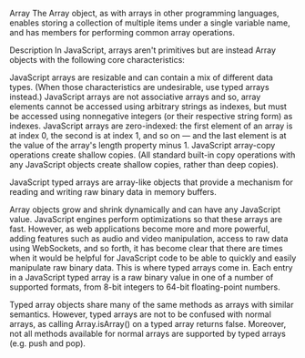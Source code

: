 Array
The Array object, as with arrays in other programming languages, enables storing a collection of multiple items under a single variable name, and has members for performing common array operations.

Description
In JavaScript, arrays aren't primitives but are instead Array objects with the following core characteristics:

JavaScript arrays are resizable and can contain a mix of different data types. (When those characteristics are undesirable, use typed arrays instead.)
JavaScript arrays are not associative arrays and so, array elements cannot be accessed using arbitrary strings as indexes, but must be accessed using nonnegative integers (or their respective string form) as indexes.
JavaScript arrays are zero-indexed: the first element of an array is at index 0, the second is at index 1, and so on — and the last element is at the value of the array's length property minus 1.
JavaScript array-copy operations create shallow copies. (All standard built-in copy operations with any JavaScript objects create shallow copies, rather than deep copies).

JavaScript typed arrays are array-like objects that provide a mechanism for reading and writing raw binary data in memory buffers.

Array objects grow and shrink dynamically and can have any JavaScript value. JavaScript engines perform optimizations so that these arrays are fast. However, as web applications become more and more powerful, adding features such as audio and video manipulation, access to raw data using WebSockets, and so forth, it has become clear that there are times when it would be helpful for JavaScript code to be able to quickly and easily manipulate raw binary data. This is where typed arrays come in. Each entry in a JavaScript typed array is a raw binary value in one of a number of supported formats, from 8-bit integers to 64-bit floating-point numbers.

Typed array objects share many of the same methods as arrays with similar semantics. However, typed arrays are not to be confused with normal arrays, as calling Array.isArray() on a typed array returns false. Moreover, not all methods available for normal arrays are supported by typed arrays (e.g. push and pop).


